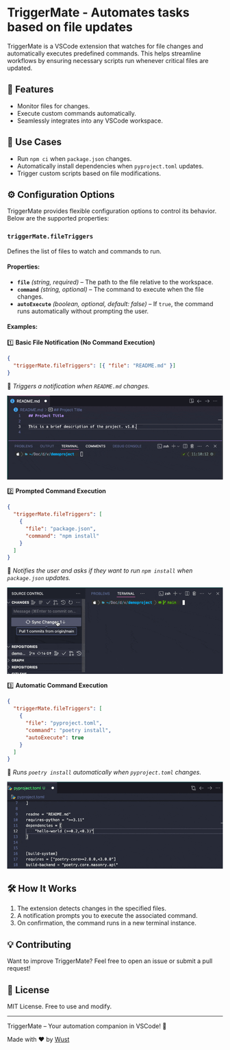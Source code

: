 # TriggerMate - Automates tasks based on file updates

TriggerMate is a VSCode extension that watches for file changes and automatically executes predefined commands. This helps streamline workflows by ensuring necessary scripts run whenever critical files are updated.

## 🚀 Features

- Monitor files for changes.
- Execute custom commands automatically.
- Seamlessly integrates into any VSCode workspace.

## 🎯 Use Cases

- Run `npm ci` when `package.json` changes.
- Automatically install dependencies when `pyproject.toml` updates.
- Trigger custom scripts based on file modifications.

## ⚙️ Configuration Options

TriggerMate provides flexible configuration options to control its behavior. Below are the supported properties:

### `triggerMate.fileTriggers`

Defines the list of files to watch and commands to run.

#### Properties:

- **`file`** _(string, required)_ – The path to the file relative to the workspace.
- **`command`** _(string, optional)_ – The command to execute when the file changes.
- **`autoExecute`** _(boolean, optional, default: false)_ – If `true`, the command runs automatically without prompting the user.

#### Examples:

1️⃣ **Basic File Notification (No Command Execution)**

```json
{
  "triggerMate.fileTriggers": [{ "file": "README.md" }]
}
```

📌 _Triggers a notification when `README.md` changes._

![Notification Demo](images/notification.gif)

2️⃣ **Prompted Command Execution**

```json
{
  "triggerMate.fileTriggers": [
    {
      "file": "package.json",
      "command": "npm install"
    }
  ]
}
```

📌 _Notifies the user and asks if they want to run `npm install` when `package.json` updates._

![Prompt Demo](images/prompt.gif)

3️⃣ **Automatic Command Execution**

```json
{
  "triggerMate.fileTriggers": [
    {
      "file": "pyproject.toml",
      "command": "poetry install",
      "autoExecute": true
    }
  ]
}
```

📌 _Runs `poetry install` automatically when `pyproject.toml` changes._

![Auto Demo](images/auto.gif)

## 🛠️ How It Works

1. The extension detects changes in the specified files.
2. A notification prompts you to execute the associated command.
3. On confirmation, the command runs in a new terminal instance.

## 💡 Contributing

Want to improve TriggerMate? Feel free to open an issue or submit a pull request!

## 📜 License

MIT License. Free to use and modify.

---

TriggerMate – Your automation companion in VSCode! 🚀

Made with ❤️ by [Wust](https://wust.dev)
